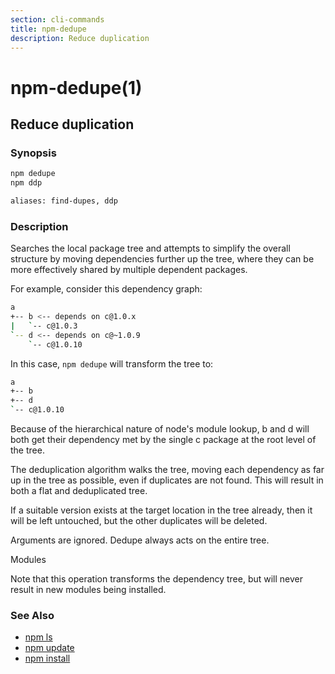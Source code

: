 ```yaml
---
section: cli-commands 
title: npm-dedupe
description: Reduce duplication
---
```


# npm-dedupe(1)

## Reduce duplication

### Synopsis
```bash
npm dedupe
npm ddp

aliases: find-dupes, ddp
```

### Description

Searches the local package tree and attempts to simplify the overall
structure by moving dependencies further up the tree, where they can
be more effectively shared by multiple dependent packages.

For example, consider this dependency graph:

```bash
a
+-- b <-- depends on c@1.0.x
|   `-- c@1.0.3
`-- d <-- depends on c@~1.0.9
    `-- c@1.0.10
```

In this case, `npm dedupe` will transform the tree to:

```bash
a
+-- b
+-- d
`-- c@1.0.10
```

Because of the hierarchical nature of node's module lookup, b and d
will both get their dependency met by the single c package at the root
level of the tree.

The deduplication algorithm walks the tree, moving each dependency as far
up in the tree as possible, even if duplicates are not found. This will
result in both a flat and deduplicated tree.

If a suitable version exists at the target location in the tree
already, then it will be left untouched, but the other duplicates will
be deleted.

Arguments are ignored. Dedupe always acts on the entire tree.

Modules

Note that this operation transforms the dependency tree, but will never
result in new modules being installed.

### See Also

* [npm ls](/cli-commands/npm-ls)
* [npm update](/cli-commands/npm-update)
* [npm install](/cli-commands/install)
